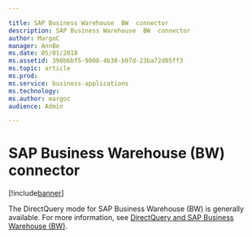 ```yaml
---

title: SAP Business Warehouse  BW  connector
description: SAP Business Warehouse  BW  connector
author: MargoC
manager: AnnBe
ms.date: 05/01/2018
ms.assetid: 398b6bf5-9008-4b30-b97d-23ba72d05ff3
ms.topic: article
ms.prod: 
ms.service: business-applications
ms.technology: 
ms.author: margoc
audience: Admin

---
```

#  SAP Business Warehouse (BW) connector 




[!include[banner](../../../includes/banner.md)]

The DirectQuery mode for SAP Business Warehouse (BW) is generally available. For
more information, see [DirectQuery and SAP Business Warehouse
(BW)](https://docs.microsoft.com/en-us/power-bi/desktop-directquery-sap-bw).


